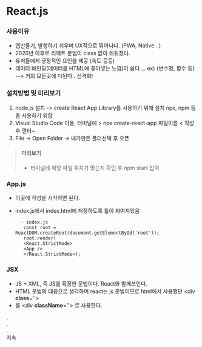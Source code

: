 # React.js

### 사용이유
- 앱만들기, 발행하기 쉬우며 UX적으로 뛰어나다. (PWA, Native...)
- 2020년 이후로 리액트 문법이 class 없이 쉬워졌다.
- 유저들에게 긍정적인 요인을 제공 (속도 등등)
- 데이터 바인딩(데이터를 HTML에 꽂아넣는 느낌)이 쉽다 ... ex) {변수명, 함수 등} --> 거의 모든곳에 다된다.. 신격화!


### 설치방법 및 미리보기
1. node.js 설치 -> create React App Library를 사용하기 위해 설치 npx, npm 등을 사용하기 위함
2. Visual Studio Code 이용, 터미널에 > npx create-react-app 파일이름 < 작성 후 엔터~
3. File -> Open Folder -> 내가만든 폴더선택 후 오픈


> #### 미리보기
  > - 터미널에 해당 파일 위치가 맞는지 확인 후 npm start 입력

### App.js
 - 이곳에 작성을 시작하면 된다.
 - index.js에서 index.html에 저장하도록 틀이 짜여져있음
 
         - index.js
          const root = ReactDOM.createRoot(document.getElementById('root'));
          root.render(
          <React.StrictMode>
          <App />
          </React.StrictMode>);


### JSX
 - JS + XML, 즉 JS를 확장한 문법이다. React와 함께쓰인다.
 - HTML 문법의 대응으로 생각하며 react는 js 문법이므로 html에서 사용했던 <div <strong>class</strong>=''></div>
 - 를 <div <strong>className</strong>=''></div> 로 사용한다.

.<br>
.<br>
.<br> 지속 
